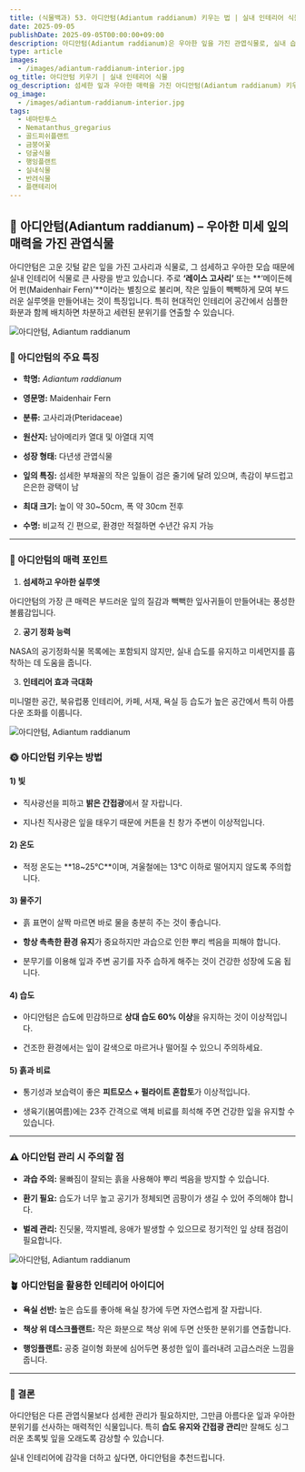 ```yaml
---
title: (식물백과) 53. 아디안텀(Adiantum raddianum) 키우는 법 | 실내 인테리어 식물 가이드
date: 2025-09-05
publishDate: 2025-09-05T00:00:00+09:00
description: 아디안텀(Adiantum raddianum)은 우아한 잎을 가진 관엽식물로, 실내 습도 유지와 공기 정화에 도움을 줍니다. 키우는 방법, 물주기, 빛, 관리 팁까지 완벽 가이드!
type: article
images:
  - /images/adiantum-raddianum-interior.jpg
og_title: 아디안텀 키우기 | 실내 인테리어 식물
og_description: 섬세한 잎과 우아한 매력을 가진 아디안텀(Adiantum raddianum) 키우는 법을 알아보세요. 실내 인테리어와 공기 정화 효과까지 한 번에!
og_image:
  - /images/adiantum-raddianum-interior.jpg
tags:
  - 네마탄투스
  - Nematanthus_gregarius
  - 골드피쉬플랜트
  - 금붕어꽃
  - 덩굴식물
  - 행잉플랜트
  - 실내식물
  - 반려식물
  - 플랜테리어
---
```


## **🌿 아디안텀(Adiantum raddianum) – 우아한 미세 잎의 매력을 가진 관엽식물**

  

아디안텀은 고운 깃털 같은 잎을 가진 고사리과 식물로, 그 섬세하고 우아한 모습 때문에 실내 인테리어 식물로 큰 사랑을 받고 있습니다. 주로 **‘레이스 고사리’** 또는 **‘메이든헤어 펀(Maidenhair Fern)’**이라는 별칭으로 불리며, 작은 잎들이 빽빽하게 모여 부드러운 실루엣을 만들어내는 것이 특징입니다. 특히 현대적인 인테리어 공간에서 심플한 화분과 함께 배치하면 차분하고 세련된 분위기를 연출할 수 있습니다.

![아디안텀, Adiantum raddianum](/images/adiantum-raddianum-close-up.jpg) 

### **🌱 아디안텀의 주요 특징**

- **학명:** _Adiantum raddianum_
    
- **영문명:** Maidenhair Fern
    
- **분류:** 고사리과(Pteridaceae)
    
- **원산지:** 남아메리카 열대 및 아열대 지역
    
- **성장 형태:** 다년생 관엽식물
    
- **잎의 특징:** 섬세한 부채꼴의 작은 잎들이 검은 줄기에 달려 있으며, 촉감이 부드럽고 은은한 광택이 남
    
- **최대 크기:** 높이 약 30~50cm, 폭 약 30cm 전후
    
- **수명:** 비교적 긴 편으로, 환경만 적절하면 수년간 유지 가능
    

---

### **🌿 아디안텀의 매력 포인트**

1. **섬세하고 우아한 실루엣**
    
아디안텀의 가장 큰 매력은 부드러운 잎의 질감과 빽빽한 잎사귀들이 만들어내는 풍성한 볼륨감입니다.
    
2. **공기 정화 능력**
    
NASA의 공기정화식물 목록에는 포함되지 않지만, 실내 습도를 유지하고 미세먼지를 흡착하는 데 도움을 줍니다.
    
3. **인테리어 효과 극대화**
    
미니멀한 공간, 북유럽풍 인테리어, 카페, 서재, 욕실 등 습도가 높은 공간에서 특히 아름다운 조화를 이룹니다.
    

![아디안텀, Adiantum raddianum](/images/adiantum-raddianum-potted.jpg) 

### **🌞 아디안텀 키우는 방법**

  

#### **1) 빛**

- 직사광선을 피하고 **밝은 간접광**에서 잘 자랍니다.
    
- 지나친 직사광은 잎을 태우기 때문에 커튼을 친 창가 주변이 이상적입니다.
    

  

#### **2) 온도**

- 적정 온도는 **18~25℃**이며, 겨울철에는 13℃ 이하로 떨어지지 않도록 주의합니다.
    

  

#### **3) 물주기**

- 흙 표면이 살짝 마르면 바로 물을 충분히 주는 것이 좋습니다.
    
- **항상 촉촉한 환경 유지**가 중요하지만 과습으로 인한 뿌리 썩음을 피해야 합니다.
    
- 분무기를 이용해 잎과 주변 공기를 자주 습하게 해주는 것이 건강한 성장에 도움 됩니다.
    

  

#### **4) 습도**

- 아디안텀은 습도에 민감하므로 **상대 습도 60% 이상**을 유지하는 것이 이상적입니다.
    
- 건조한 환경에서는 잎이 갈색으로 마르거나 떨어질 수 있으니 주의하세요.
    

  

#### **5) 흙과 비료**

- 통기성과 보습력이 좋은 **피트모스 + 펄라이트 혼합토**가 이상적입니다.
    
- 생육기(봄여름)에는 23주 간격으로 액체 비료를 희석해 주면 건강한 잎을 유지할 수 있습니다.
    

---

### **⚠️ 아디안텀 관리 시 주의할 점**

- **과습 주의:** 물빠짐이 잘되는 흙을 사용해야 뿌리 썩음을 방지할 수 있습니다.
    
- **환기 필요:** 습도가 너무 높고 공기가 정체되면 곰팡이가 생길 수 있어 주의해야 합니다.
    
- **벌레 관리:** 진딧물, 깍지벌레, 응애가 발생할 수 있으므로 정기적인 잎 상태 점검이 필요합니다.
    

![아디안텀, Adiantum raddianum](/images/adiantum-raddianum-interior.jpg) 

### **🪴 아디안텀을 활용한 인테리어 아이디어**

- **욕실 선반:** 높은 습도를 좋아해 욕실 창가에 두면 자연스럽게 잘 자랍니다.
    
- **책상 위 데스크플랜트:** 작은 화분으로 책상 위에 두면 산뜻한 분위기를 연출합니다.
    
- **행잉플랜트:** 공중 걸이형 화분에 심어두면 풍성한 잎이 흘러내려 고급스러운 느낌을 줍니다.
    

---

### **📌 결론**

  

아디안텀은 다른 관엽식물보다 섬세한 관리가 필요하지만, 그만큼 아름다운 잎과 우아한 분위기를 선사하는 매력적인 식물입니다. 특히 **습도 유지와 간접광 관리**만 잘해도 싱그러운 초록빛 잎을 오래도록 감상할 수 있습니다.

실내 인테리어에 감각을 더하고 싶다면, 아디안텀을 추천드립니다.